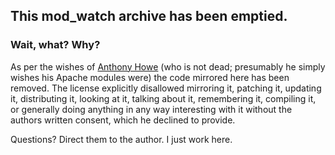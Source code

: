 ## This mod_watch archive has been emptied.
### Wait, what? Why?

As per the wishes of [Anthony Howe](https://twitter.com/SirWumpus) (who is not dead; presumably he simply wishes his Apache modules were) the code mirrored here has been removed. The license explicitly disallowed mirroring it, patching it, updating it, distributing it, looking at it, talking about it, remembering it, compiling it, or generally doing anything in any way interesting with it without the authors written consent, which he declined to provide.

Questions? Direct them to the author. I just work here.
